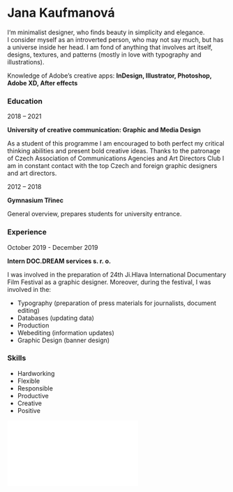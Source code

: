 # Jana Kaufmanová

I‘m minimalist designer, who finds beauty in simplicity and elegance. I consider myself as an introverted person, who may not say much, but has a universe inside her head. I am fond of anything that involves art itself, designs, textures, and patterns (mostly in love with typography and illustrations).

Knowledge of Adobe’s creative apps:
**InDesign, Illustrator, Photoshop,  Adobe XD,
After effects**

###  Education

2018 – 2021 

**University of creative communication: 
Graphic and Media Design**

As a student of this programme I am encouraged to both perfect my critical thinking abilities and present bold creative ideas. Thanks to the patronage of Czech Association of Communications Agencies and Art Directors Club I am in constant contact with the top Czech and foreign graphic designers and art directors.

2012 – 2018 

**Gymnasium Třinec**

General overview, prepares students for university entrance.

### Experience

October 2019 - December 2019

**Intern DOC.DREAM services s. r. o.**

I was involved in the preparation of 24th Ji.Hlava International Documentary Film Festival as a graphic designer. Moreover, during the festival, I was involved in the:

- Typography (preparation of press
  materials for journalists, document editing)
- Databases (updating data)
- Production 
- Webediting (information updates)
- Graphic Design (banner design)

### Skills

- Hardworking 
- Flexible
- Responsible
- Productive
- Creative
- Positive

![My resume.](cv-janakaufmanova.pdf)
